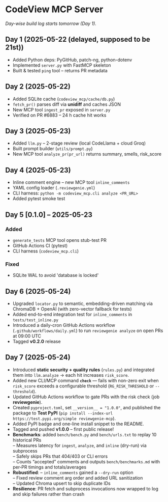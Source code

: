 # CodeView MCP Server

*Day-wise build log starts tomorrow (Day 1).*

## Day 1 (2025-05-22 (delayed, supposed to be 21st))

* Added Python deps: PyGitHub, patch-ng, python-dotenv
* Implemented `server.py` with FastMCP skeleton
* Built & tested `ping` tool – returns PR metadata

## Day 2 (2025-05-22)

* Added SQLite cache (`codeview_mcp/cache/db.py`)
* `fetch_pr()` parses diff via **unidiff** and caches JSON
* New MCP tool `ingest_pr` exposed in `server.py`
* Verified on PR #6883 – 24 h cache hit works

## Day 3 (2025-05-23)

* Added `llm.py` – 2-stage review (local CodeLlama + cloud Groq)
* Built prompt builder (`utils/prompt.py`)
* New MCP tool `analyze_pr(pr_url)` returns summary, smells, risk_score

## Day 4 (2025-05-23)

* Inline comment engine – new MCP tool `inline_comments`
* YAML config loader (`.reviewgenie.yml`)
* CLI harness: `python -m codeview_mcp.cli analyze <PR_URL>`
* Added pytest smoke test

## Day 5 [0.1.0] – 2025-05-23
### Added
- `generate_tests` MCP tool opens stub-test PR
- GitHub Actions CI (pytest)
- CLI harness (`codeview_mcp.cli`)
### Fixed
- SQLite WAL to avoid 'database is locked'

## Day 6 (2025-05-24)

* Upgraded `locator.py` to semantic, embedding-driven matching via ChromaDB + OpenAI (with zero-vector fallback for tests)
* Added end-to-end integration test for `inline_comments` in `tests/test_inline.py`
* Introduced a daily-cron GitHub Actions workflow (`.github/workflows/daily.yml`) to run `reviewgenie analyze` on open PRs at 09:00 UTC
* Tagged **v0.2.0** release

## Day 7 (2025-05-24)

* Introduced **static security + quality rules** (`rules.py`) and integrated them into `llm.analyze` → each hit increases `risk_score`.
* Added new CLI/MCP command **`check`** — fails with non-zero exit when `risk_score` exceeds a configurable threshold (`RG_RISK_THRESHOLD` or `--threshold`).
* Updated GitHub Actions workflow to gate PRs with the risk check (job **reviewgenie**).
* Created `pyproject.toml`, set `__version__ = "1.0.0"`, and published the package to **Test PyPI** (`pip install --index-url https://test.pypi.org/simple reviewgenie-mcp`).
* Added PyPI badge and one-line install snippet to the README.
* Tagged and pushed **v1.0.0** – first public release!
* **Benchmarks**: added `bench/bench.py` and `bench/urls.txt` to replay 10 historical PRs  
  – Measures latency for `ingest`, `analyze`, and `inline` (dry-run) via subprocess  
  – Safely skips PRs that 404/403 or CLI errors  
  – Counts “accepted” comments and outputs `bench/benchmarks.md` with per‐PR timings and totals/averages  
* **Robustified**: 
  – `inline_comments` gained a `--dry-run` option  
  – Fixed review comment arg order and added URL sanitization  
  – Updated Chroma upsert to skip duplicate IDs  
* **Resilience**: PR fetch and subprocess invocations now wrapped to log and skip failures rather than crash  
